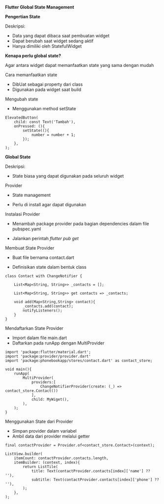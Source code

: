 **Flutter Global State Management**

**Pengertian State**

Deskripsi:

* Data yang dapat dibaca saat pembuatan widget
* Dapat berubah saat widget sedang aktif
* Hanya dimiliki oleh StatefulWidget

**Kenapa perlu global state?**

Agar antara widget dapat memanfaatkan state yang sama dengan mudah

Cara memanfaatkan state

* DibUat sebagai property dari class
* Digunakan pada widget saat build

Mengubah state

* Menggunakan method setState

```
ElevatedButton(
    child: const Text('Tambah'),
    onPressed: (){
        setState((){
            number = number + 1;
        });
    },
);

```

**Global State**

Deskripsi:

* State biasa yang dapat digunakan pada seluruh widget

Provider

* State management

* Perlu di install agar dapat digunakan

Instalasi Provider

* Menambah package provider pada bagian dependencies dalam file pubspec.yaml

* Jalankan perintah *flutter pub get*

Membuat State Provider

* Buat file bernama contact.dart

* Definisikan state dalam bentuk class

```
class Contact with ChangeNotifier {

    List<Map<String, String>> _contacts = [];

    List<Map<String, String>> get contacts => _contacts;

    void add(Map<String,String> contact){
        _contacts.add(contact);
        notifyListeners();
    }
}

```

Mendaftarkan State Provider

* Import dalam file main.dart
* Daftarkan pada runApp dengan MultiProvider

```
import 'package:flutter/material.dart';
import 'package:provider/provider.dart'
import 'package:phonebookapp/stores/contact.dart' as contact_store;

void main(){
    runApp(
        MultiProvider(
            providers:[
                ChangeNotifierProvider(create: (_) => contact_store.Contact())
            ],
            child: MyWiget(),
        ),
    );
}
```

Menggunakan State dari Provider

* Simpan provider dalam variabel
* Ambil data dari provider melalui getter

```
final contactProvider = Provider.of<contact_store.Contact>(context);

ListView.builder(
    itemCount: contactProvider.contacts.length,
    itemBuilder: (context, index){
        return ListTile(
            title: Text(contactProvider.contacts[index]['name'] ?? ''),
            subtitle: Text(contactProvider.contacts[index]['phone'] ?? ''),
        );
    },
);      

```


